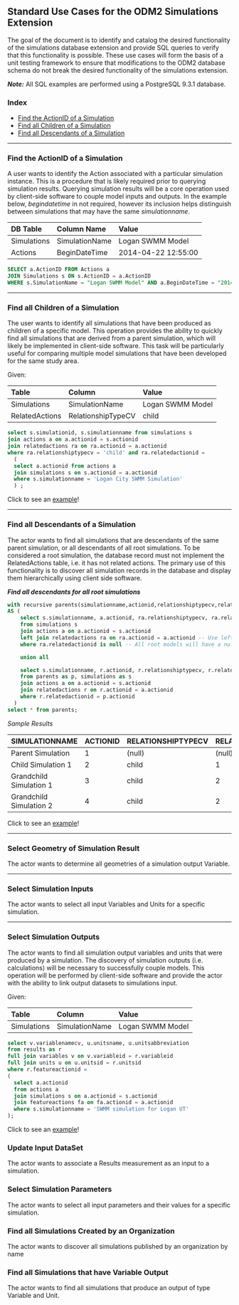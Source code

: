 ## Standard Use Cases for the ODM2 Simulations Extension 
 The goal of the document is to identify and catalog the desired functionality of the simulations database extension and provide SQL queries to verify that this functionality is possible.  These use cases will form the basis of a unit testing framework to ensure that modifications  to the ODM2 database schema do not break the desired functionality of the simulations extension. 

***Note:*** All SQL examples are performed using a PostgreSQL 9.3.1 database.

### Index

* [Find the ActionID of a Simulation](#find-the-actionid-of-a-simulation)
* [Find all Children of a Simulation](#find-all-children-of-a-simulation)
* [Find all Descendants of a Simulation](#find-all-descendants-of-a-simulation)

---



### Find the ActionID of a Simulation
A user wants to identify the Action associated with a particular simulation instance.  This is a procedure that is likely required prior to querying simulation results.  Querying simulation results will be a core operation used by client-side software to couple model inputs and outputs. In the example below, *begindatetime* in not required, however its inclusion helps distinguish between simulations that may have the same *simulationname*.

| DB Table | Column Name| Value |
|:---|:---|:---|
|Simulations | SimulationName | Logan SWMM Model |
|Actions | BeginDateTime | 2014-04-22 12:55:00 |

```sql
SELECT a.ActionID FROM Actions a
JOIN Simulations s ON s.ActionID = a.ActionID
WHERE s.SimulationName = "Logan SWMM Model" AND a.BeginDateTime = "2014-04-22 12:55:00"
```
---
### Find all Children of a Simulation
The user wants to identify all simulations that have been produced as children of a specific model.  This operation provides the ability to quickly find all simulations that are derived from a parent simulation, which will likely be implemented in client-side software.  This task will be particularly useful for comparing multiple model simulations that have been developed for the same study area. 

Given:

| Table | Column | Value |
|:---|:---|:---|
|Simulations | SimulationName | Logan SWMM Model |
|RelatedActions | RelationshipTypeCV | child |

```sql
select s.simulationid, s.simulationname from simulations s
join actions a on a.actionid = s.actionid
join relatedactions ra on ra.actionid = a.actionid 
where ra.relationshiptypecv = 'child' and ra.relatedactionid =
  (
  select a.actionid from actions a
  join simulations s on s.actionid = a.actionid
  where s.simulationname = 'Logan City SWMM Simulation'
  ) ;
```

Click to see an [example](http://sqlfiddle.com/#!15/a86db/1)!


<!-- 
---
### Find all Grandchildren of Parent Simulation
The actor selects all simulations that are grandchildren of the same parent simulation.

Given:

| Table | Column | Value |
|:---|:---|:---|
|Simulations | SimulationName | Logan SWMM Model |
|RelatedActions | RelationshipTypeCV | child |

```sql
select s.simulationid, s.simulationname from simulations s
join actions a on a.actionid = s.actionid
join relatedactions ra on ra.actionid = a.actionid 
where ra.relationshiptypecv = 'child' and ra.relatedactionid =
(
    select a.actionid from actions a
    join relatedactions ra on ra.actionid = a.actionid 
    where ra.relationshiptypecv = 'child' and ra.relatedactionid =
    (
        select a.actionid from actions a
        join simulations s on s.actionid = a.actionid
        where s.simulationname = 'Parent Simulation'
    )
);
```

Click to see an [example](http://sqlfiddle.com/#!15/7d62e/4)!
-->

---

### Find all Descendants of a Simulation
The actor wants to find all simulations that are descendants of the same parent simulation, or all descendants of all root simulations.  To be considered a root simulation, the database record must not implement the RelatedActions table, i.e. it has not related actions.  The primary use of this functionality is to  discover all simulation records in the database and display them hierarchically using client side software.

***Find all descendants for all root simulations***
```sql
with recursive parents(simulationname,actionid,relationshiptypecv,relatedactionid, depth,path)
AS (
    select s.simulationname, a.actionid, ra.relationshiptypecv, ra.relatedactionid, 1::INT as depth, array[a.actionid] as path
    from simulations s
    join actions a on a.actionid = s.actionid
    left join relatedactions ra on ra.actionid = a.actionid -- Use left join to keep nulled fields
    where ra.relatedactionid is null -- All root models will have a null relatedactionid

    union all

    select s.simulationname, r.actionid, r.relationshiptypecv, r.relatedactionid, p.depth + 1 as depth, (p.path || r.actionid)
    from parents as p, simulations as s
    join actions a on a.actionid = s.actionid
    join relatedactions r on r.actionid = a.actionid
    where r.relatedactionid = p.actionid
  )
select * from parents;
```

*Sample Results*

|SIMULATIONNAME | ACTIONID | RELATIONSHIPTYPECV | RELATEDACTIONID | DEPTH |PATH |
|:---|:---|:---|:---|:---|:---|
|Parent Simulation | 1 |(null) | (null) | 1 | 1 |
|Child Simulation 1 |  2 | child |1 |2 | 1,2|
|Grandchild Simulation 1 | 3 |child |2 |3 |1,2,3|
|Grandchild Simulation 2 | 4 | child |2 |3 |1,2,4|


Click to see an [example](http://sqlfiddle.com/#!15/7d62e/111)!

---
### Select Geometry of Simulation Result
The actor wants to determine all geometries of a simulation output Variable.

---
### Select Simulation Inputs
The actor wants to select all input Variables and Units for a specific simulation.

---
### Select Simulation Outputs
The actor wants to find all simulation output variables and units that were produced by a simulation.  The discovery of simulation outputs (i.e. calculations) will be necessary to successfully couple models.  This operation will be performed by client-side software and provide the actor with the ability to link output datasets to simulations input.

Given:

| Table | Column | Value |
|:---|:---|:---|
|Simulations | SimulationName | Logan SWMM Model |

```sql
select v.variablenamecv, u.unitsname, u.unitsabbreviation
from results as r
full join variables v on v.variableid = r.variableid
full join units u on u.unitsid = r.unitsid
where r.featureactionid = 
(
  select a.actionid
  from actions a
  join simulations s on a.actionid = s.actionid
  join featureactions fa on fa.actionid = a.actionid
  where s.simulationname = 'SWMM simulation for Logan UT'
);

```

Click to see an [example](http://sqlfiddle.com/#!15/2cef5/1)!

### Update Input DataSet
The actor wants to associate a Results measurement as an input to a simulation.

### Select Simulation Parameters
The actor wants to select all input parameters and their values for a specific simulation.

### Find all Simulations Created by an Organization
The actor wants to discover all simulations published by an organization by name

### Find all Simulations that have Variable Output
The actor wants to find all simulations that produce an output of type Variable and Unit.